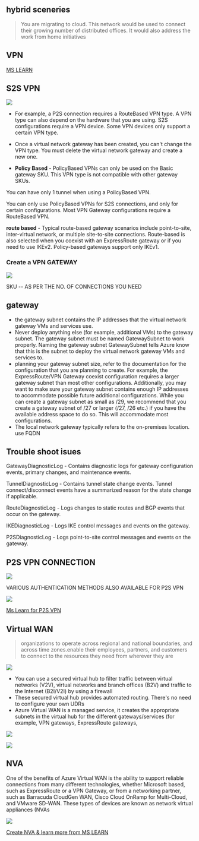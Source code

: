 ## hybrid sceneries
> You are migrating to cloud. This network would be used to connect their growing number of distributed offices. It would also address the work from home initiatives

## VPN
[MS LEARN](https://docs.microsoft.com/en-us/learn/modules/design-implement-hybrid-networking/2-design-implement-vpn-gateway)

## S2S VPN 

![](https://docs.microsoft.com/en-us/learn/wwl-azure/design-implement-hybrid-networking/media/site-site-vpn-architecture.png)

- For example, a P2S connection requires a RouteBased VPN type. A VPN type can also depend on the hardware that you are using. S2S configurations require a VPN device. Some VPN devices only support a certain VPN type.
- Once a virtual network gateway has been created, you can't change the VPN type. You must delete the virtual network gateway and create a new one.

-  **Policy Based** - PolicyBased VPNs can only be used on the Basic gateway SKU. This VPN type is not compatible with other gateway SKUs.

You can have only 1 tunnel when using a PolicyBased VPN.

You can only use PolicyBased VPNs for S2S connections, and only for certain configurations. Most VPN Gateway configurations require a RouteBased VPN.

**route based** -
Typical route-based gateway scenarios include point-to-site, inter-virtual network, or multiple site-to-site connections. Route-based is also selected when you coexist with an ExpressRoute gateway or if you need to use IKEv2. Policy-based gateways support only IKEv1.

### Create a VPN GATEWAY
![](https://docs.microsoft.com/en-us/learn/wwl-azure/design-implement-hybrid-networking/media/vpn-gateway-config.png)

SKU -- AS PER THE NO. OF CONNECTIONS YOU NEED 

## gateway
- the gateway subnet contains the IP addresses that the virtual network gateway VMs and services use. 
- Never deploy anything else (for example, additional VMs) to the gateway subnet. The gateway subnet must be named GatewaySubnet to work properly. Naming the gateway subnet GatewaySubnet tells Azure know that this is the subnet to deploy the virtual network gateway VMs and services to.
- planning your gateway subnet size, refer to the documentation for the configuration that you are planning to create. For example, the ExpressRoute/VPN Gateway coexist configuration requires a larger gateway subnet than most other configurations. Additionally, you may want to make sure your gateway subnet contains enough IP addresses to accommodate possible future additional configurations. While you can create a gateway subnet as small as /29, we recommend that you create a gateway subnet of /27 or larger (/27, /26 etc.) if you have the available address space to do so. This will accommodate most configurations.
- The local network gateway typically refers to the on-premises location. use FQDN 

## Trouble shoot isues
GatewayDiagnosticLog - Contains diagnostic logs for gateway configuration events, primary changes, and maintenance events.

TunnelDiagnosticLog - Contains tunnel state change events. Tunnel connect/disconnect events have a summarized reason for the state change if applicable.

RouteDiagnosticLog - Logs changes to static routes and BGP events that occur on the gateway.

IKEDiagnosticLog - Logs IKE control messages and events on the gateway.

P2SDiagnosticLog - Logs point-to-site control messages and events on the gateway.

## P2S VPN CONNECTION

![](https://docs.microsoft.com/en-us/learn/wwl-azure/design-implement-hybrid-networking/media/point-site-diagram.png)

VARIOUS AUTHENTICATION METHODS ALSO AVAILABLE FOR P2S VPN 

![](https://docs.microsoft.com/en-us/learn/wwl-azure/design-implement-hybrid-networking/media/p2s-authenticate-with-ad.png)

[Ms Learn for P2S VPN](https://docs.microsoft.com/en-us/learn/modules/design-implement-hybrid-networking/5-connect-devices-to-networks-point-to-site-vpn-connections)

## Virtual WAN
> organizations to operate across regional and national boundaries, and across time zones.enable their employees, partners, and customers to connect to the resources they need from wherever they are

![](https://docs.microsoft.com/en-us/learn/wwl-azure/design-implement-hybrid-networking/media/azure-wan-regions.png)

- You can use a secured virtual hub to filter traffic between virtual networks (V2V), virtual networks and branch offices (B2V) and traffic to the Internet (B2I/V2I) by using a firewall
- These secured virtual hub provides automated routing. There's no need to configure your own UDRs
- Azure Virtual WAN is a managed service, it creates the appropriate subnets in the virtual hub for the different gateways/services (for example, VPN gateways, ExpressRoute gateways, 

![](https://docs.microsoft.com/en-us/learn/wwl-azure/design-implement-hybrid-networking/media/concepts-association.png)

![](https://docs.microsoft.com/en-us/learn/wwl-azure/design-implement-hybrid-networking/media/concepts-propagation.png)

## NVA

One of the benefits of Azure Virtual WAN is the ability to support reliable connections from many different technologies, whether Microsoft based, such as ExpressRoute or a VPN Gateway, or from a networking partner, such as Barracuda CloudGen WAN, Cisco Cloud OnRamp for Multi-Cloud, and VMware SD-WAN. These types of devices are known as network virtual appliances (NVAs

![](https://docs.microsoft.com/en-us/learn/wwl-azure/design-implement-hybrid-networking/media/nva-high-level-process.png)

[Create NVA & learn more from MS LEARN](https://docs.microsoft.com/en-us/learn/modules/design-implement-hybrid-networking/8-create-network-virtual-appliance-virtual-hub)
